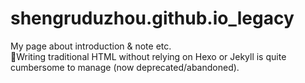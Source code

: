 # shengruduzhou.github.io_legacy
My page about introduction & note etc.<br>
🌟Writing traditional HTML without relying on Hexo or Jekyll is quite cumbersome to manage (now deprecated/abandoned).
